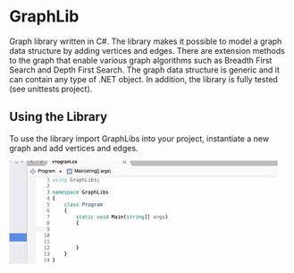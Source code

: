 # GraphLib
Graph library written in C#. The library makes it possible to model a graph data structure by adding vertices and edges. There are extension methods to the graph that enable various graph algorithms such as Breadth First Search and Depth First Search. The graph data structure is generic and it can contain any type of .NET object. In addition, the library is fully tested (see unittests project).

## Using the Library
To use the library import GraphLibs into your project, instantiate a new graph and add vertices and edges.

![Alt Text](https://github.com/adamscarlat/GraphLib/blob/master/images/newGraph.gif)
